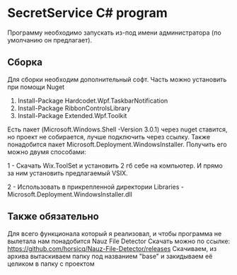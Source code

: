 # SecretService C# program

Программу необходимо запускать из-под имени администратора (по умолчанию он предлагает).

## Сборка

Для сборки необходим дополнительный софт. Часть можно установить при помощи Nuget

1. Install-Package Hardcodet.Wpf.TaskbarNotification 
2. Install-Package RibbonControlsLibrary 
3. Install-Package Extended.Wpf.Toolkit

Есть пакет (Microsoft.Windows.Shell -Version 3.0.1) через nuget ставится, но проект не собирается, лучше подключить через ссылку.
Также понадобится пакет Microsoft.Deployment.WindowsInstaller. Получить его можно двумя способами: 

1 - Скачать Wix.ToolSet и установить 2 гб себе на компьютер. И прямо за ним установить предлагаемый VSIX. 

2 - Использовать в прикрепленной директории Libraries - Microsoft.Deployment.WindowsInstaller.dll

## Также обязательно

Для всего функционала который я реализовал, и чтобы программа не вылетала нам понадобится Nauz File Detector Скачать можно по ссылке: https://github.com/horsicq/Nauz-File-Detector/releases 
Скачиваем, из архива вытаскиваем папку под названием "base" и закидываем её целиком в папку с проектом